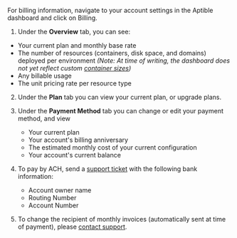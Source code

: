 For billing information, navigate to your account settings in the Aptible dashboard and click on Billing.

1. Under the **Overview** tab, you can see:

  - Your current plan and monthly base rate
  - The number of resources (containers, disk space, and domains) deployed per environment  _(Note: At time of writing, the dashboard does not yet reflect custom [container sizes](https://github.com/aptible/dashboard.aptible.com/issues/516))_
  - Any billable usage
  - The unit pricing rate per resource type

2. Under the **Plan** tab you can view your current plan, or upgrade plans.

3. Under the **Payment Method** tab you can change or edit your payment method, and view

    - Your current plan
    - Your account's billing anniversary
    - The estimated monthly cost of your current configuration
    - Your account's current balance

4. To pay by ACH, send a [support ticket](http://contact.aptible.com) with the following bank information:

    - Account owner name
    - Routing Number
    - Account Number

5. To change the recipient of monthly invoices (automatically sent at time of payment), please [contact support](http://contact.aptible.com).
